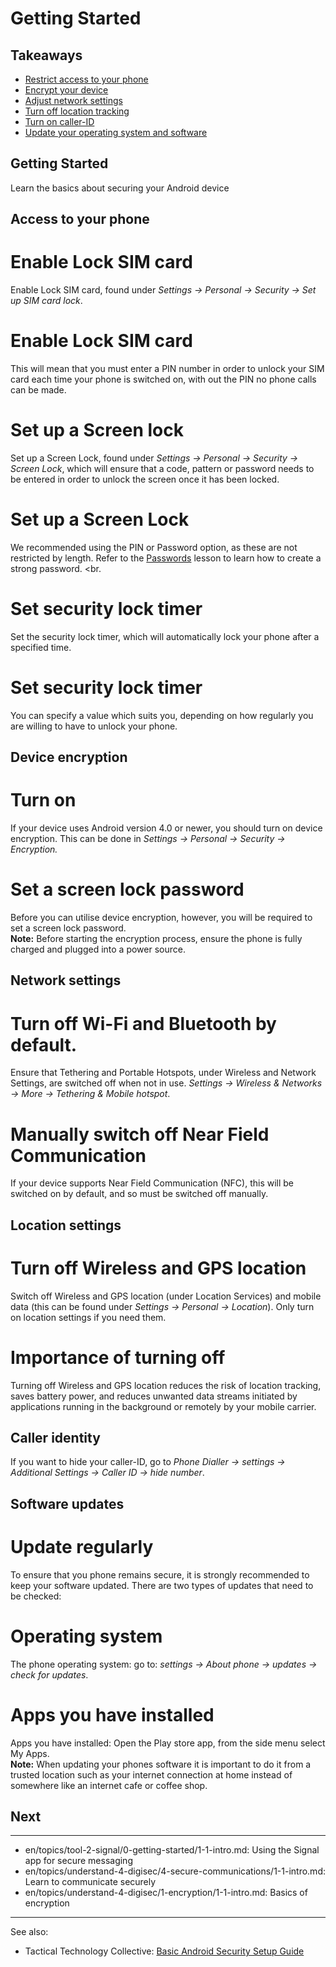 # Getting Started
## Takeaways

- [Restrict access to your phone](topics/tool-8-android-hygiene/0-getting-started/3-1-learn.md)
- [Encrypt your device](topics/tool-8-android-hygiene/0-getting-started/3-2-learn.md)
- [Adjust network settings](topics/tool-8-android-hygiene/0-getting-started/3-3-learn.md)
- [Turn off location tracking](topics/tool-8-android-hygiene/0-getting-started/3-4-learn.md)
- [Turn on caller-ID](topics/tool-8-android-hygiene/0-getting-started/3-5-learn.md)
- [Update your operating system and software](topics/tool-8-android-hygiene/0-getting-started/3-6-learn.md)



## Getting Started

Learn the basics about securing your Android device



## Access to your phone

# Enable Lock SIM card
Enable Lock SIM card, found under *Settings -> Personal -> Security -> Set up SIM card lock*.
<br>
# Enable Lock SIM card
This will mean that you must enter a PIN number in order to unlock your SIM card each time your phone is switched on, with out the PIN no phone calls can be made.
<br>
# Set up a Screen lock
Set up a Screen Lock, found under *Settings -> Personal -> Security -> Screen Lock*, which will ensure that a code, pattern or password needs to be entered in order to unlock the screen once it has been locked.
<br>
# Set up a Screen Lock
We recommended using the PIN or Password option, as these are not restricted by length. Refer to the [Passwords](/en/topics/understand-4-digisec/2-passwords/1-1-intro.md) lesson to learn how to create a strong password.
<br.
# Set security lock timer
Set the security lock timer, which will automatically lock your phone after a specified time.
<br>
# Set security lock timer
You can specify a value which suits you, depending on how regularly you are willing to have to unlock your phone.



## Device encryption

# Turn on
If your device uses Android version 4.0 or newer, you should turn on device encryption. This can be done in *Settings -> Personal -> Security -> Encryption.*
<br>
# Set a screen lock password
Before you can utilise device encryption, however, you will be required to set a screen lock password.
<br>
**Note:** Before starting the encryption process, ensure the phone is fully charged and plugged into a power source.



## Network settings

# Turn off Wi-Fi and Bluetooth by default.
Ensure that Tethering and Portable Hotspots, under Wireless and Network Settings, are switched off when not in use. *Settings -> Wireless & Networks -> More -> Tethering & Mobile hotspot*.
<br>
# Manually switch off Near Field Communication
If your device supports Near Field Communication (NFC), this will be switched on by default, and so must be switched off manually.



## Location settings

# Turn off Wireless and GPS location
Switch off Wireless and GPS location (under Location Services) and mobile data (this can be found under *Settings -> Personal -> Location*). Only turn on location settings if you need them.
<br>
# Importance of turning off
Turning off Wireless and GPS location reduces the risk of location tracking, saves battery power, and reduces unwanted data streams initiated by applications running in the background or remotely by your mobile carrier.



## Caller identity

If you want to hide your caller-ID, go to *Phone Dialler -> settings -> Additional Settings -> Caller ID -> hide number*.



## Software updates

# Update regularly
To ensure that you phone remains secure, it is strongly recommended to keep your software updated. There are two types of updates that need to be checked:
<br>
# Operating system
The phone operating system: go to: *settings -> About phone -> updates -> check for updates*.
<br>
# Apps you have installed
Apps you have installed: Open the Play store app, from the side menu select My Apps.
<br>
**Note:** When updating your phones software it is important to do it from a trusted location such as your internet connection at home instead of somewhere like an internet cafe or coffee shop.



## Next

---
- en/topics/tool-2-signal/0-getting-started/1-1-intro.md: Using the Signal app for secure messaging
- en/topics/understand-4-digisec/4-secure-communications/1-1-intro.md: Learn to communicate securely
- en/topics/understand-4-digisec/1-encryption/1-1-intro.md: Basics of encryption
---
See also:
- Tactical Technology Collective: [Basic Android Security Setup Guide](https://securityinabox.org/en/eco-rights-africa/basic-setup/android)



